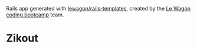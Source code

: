 Rails app generated with [lewagon/rails-templates](https://github.com/lewagon/rails-templates), created by the [Le Wagon coding bootcamp](https://www.lewagon.com) team.
# Zikout
